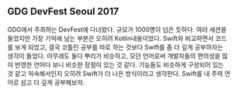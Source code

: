 ## GDG DevFest Seoul 2017

GDG에서 주최하는 DevFest에 다녀왔다.
규모가 1000명이 넘은 듯하다.
여러 세션을 들었지만 가장 기억에 남는 부분은 오히려 Kotlin내용이었다.
Swift와 비교하면서 코드를 보게 되었고, 결국 코틀린 공부를 따로 하는 것보다 Swift를 좀 더 깊게 공부하자는 생각이 들었다.
아무래도 둘다 뿌리가 비슷하고, 모던 언어로써 개발자들의 편의성을 많이 반영한 언어다 보니 비슷한 장점이 있는 것 같다.
기능들도 비슷하게 구성되어 있는 것 같고 익숙해서인지 오히려 Swift가 더 나은 방식이라고 생각한다.
Swift를 내 주력 언어로 삼고 더 깊게 공부해보자.

